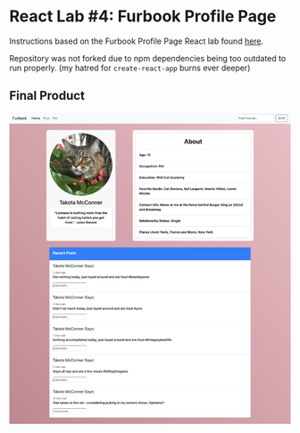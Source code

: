 # React Lab #4: Furbook Profile Page

Instructions based on the Furbook Profile Page React lab found [here](https://github.com/upperlinecode/furbook-profile-page).

Repository was not forked due to npm dependencies being too outdated to run properly. (my hatred for `create-react-app` burns ever deeper)

## Final Product

![Final Product](assets/final.png)
